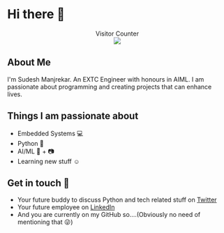 # Hi there 👋

<p align="center">
  Visitor Counter<br>
  <img src="https://profile-counter.glitch.me/Sudesh22/count.svg" />
 </p>
 
## About Me

I'm Sudesh Manjrekar. An EXTC Engineer with honours in AIML. I am passionate about programming and creating projects that can enhance lives.

## Things I am passionate about

- Embedded Systems :computer:
- Python :snake:
- AI/ML :robot: + :camera:
- Learning new stuff :relaxed:

## Get in touch :bell:

- Your future buddy to discuss Python and tech related stuff on [Twitter](https://twitter.com/SudeshM_22)
- Your future employee on [LinkedIn](https://www.linkedin.com/in/sudesh-manjrekar-b9b995219)
- And you are currently on my GitHub so....(Obviously no need of mentioning that :stuck_out_tongue_winking_eye:)
